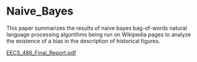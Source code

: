 # Naive_Bayes
This paper summarizes the results of naive bayes bag-of-words natural language processing algorithms being run on Wikipedia pages to analyze the existence of a bias in the description of historical figures.

[EECS_486_Final_Report.pdf](https://github.com/ameliarave/Naive_Bayes/files/10446164/EECS_486_Final_Report.pdf)
